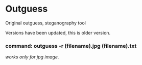 # Outguess
Original outguess, steganography tool

Versions have been updated, this is older version.

### command: outguess -r (filename).jpg (filename).txt
  
  *works only for jpg image.*
